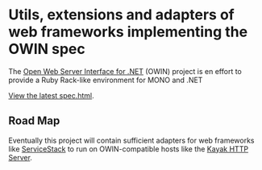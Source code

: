 # Utils, extensions and adapters of web frameworks implementing the OWIN spec

The [Open Web Server Interface for .NET](http://owin.github.com) (OWIN) project is en effort to provide a Ruby Rack-like environment for MONO and .NET

[View the latest spec.html](http://owin.github.com/spec.html#ResponseCallback).

## Road Map
Eventually this project will contain sufficient adapters for web frameworks like [ServiceStack](https://github.com/mythz/ServiceStack) to run on OWIN-compatible hosts like the [Kayak HTTP Server](https://github.com/kayak/kayak).